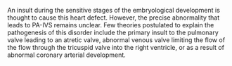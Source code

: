 An insult during the sensitive stages of the embryological development is thought to cause this heart defect. However, the precise abnormality that leads to PA-IVS remains unclear. Few theories postulated to explain the pathogenesis of this disorder include the primary insult to the pulmonary valve leading to an atretic valve, abnormal venous valve limiting the flow of the flow through the tricuspid valve into the right ventricle, or as a result of abnormal coronary arterial development.